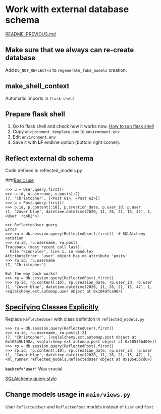 # Work with external database schema

[README_PREVIOUS.md](./README_PREVIOUS.md)

## Make sure that we always can re-create database
Add `DO_NOT_REFLECT=1` to `regenerate_fake_models` creation.

## make_shell_context
Automatic imports in `flask shell`

## Prepare flask shell
1. Go to flask shell and check how it works now.
[How to run flask shell](./INSTRUCTIONS_TO_COPY.md)
1. Copy `environment_template.env` to `environment.env`
1. Edit `environment.env`
1. Save it with **LF** endline option (bottom right corner).

## Reflect external db schema
Code defined in reflected_models.py

###[Basic use](https://docs.sqlalchemy.org/en/13/orm/extensions/automap.html#basic-use)

```
>>> u = User.query.first()
>>> u.id, u.username, u.posts[:2]
(7, 'Christopher', [<Post 61>, <Post 62>])
>>> p = Post.query.first()
>>> p.id, p.content[:10], p.creation_date, p.user_id, p.user
(1, 'Cover blue', datetime.datetime(2020, 11, 26, 21, 15, 47), 1, <User 'rook2'>)

>>> ReflectedUser.query
Error
>>> ru = db.session.query(ReflectedUser).first()  # SQLAlchemy notation
>>> ru.id, ru.username, ru.posts
Traceback (most recent call last):
  File "<console>", line 1, in <module>
AttributeError: 'user' object has no attribute 'posts'
>>> ru.id, ru.username
(7, 'Christopher')

But the way back works!
>>> rp = db.session.query(ReflectedPost).first()
>>> rp.id, rp.content[:10], rp.creation_date, rp.user_id, rp.user
(1, 'Cover blue', datetime.datetime(2020, 11, 26, 21, 15, 47), 1, <sqlalchemy.ext.automap.user object at 0x104dfca90>)
```

## [Specifying Classes Explicitly](https://docs.sqlalchemy.org/en/13/orm/extensions/automap.html#specifying-classes-explicitly)
Replace `ReflectedUser` with class definition in `reflected_models.py`

```
>>> ru = db.session.query(ReflectedUser).first() 
>>> ru.id, ru.username, ru.posts[:2]
(7, 'Christopher', [<sqlalchemy.ext.automap.post object at 0x10545b190>, <sqlalchemy.ext.automap.post object at 0x10545b400>])
>>> rp = db.session.query(ReflectedPost).first()
>>> rp.id, rp.content[:10], rp.creation_date, rp.user_id, rp.user
(1, 'Cover blue', datetime.datetime(2020, 11, 26, 21, 15, 47), 1, <ml_runner.reflected_models.ReflectedUser object at 0x10545bcd0>)
```

**`backref='user'`** Was crucial.

[SQLAlchemy query style](https://docs.sqlalchemy.org/en/14/orm/session_basics.html#querying-1-x-style)

## Change models usage in `main/views.py`
User `ReflectedUser` and `ReflectedPost` models instead of `User` and `Post`
